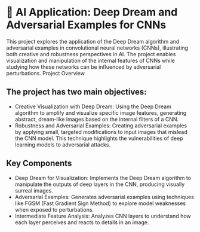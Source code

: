 # 🌌 AI Application: Deep Dream and Adversarial Examples for CNNs

This project explores the application of the Deep Dream algorithm and adversarial examples in convolutional neural networks (CNNs), illustrating both creative and robustness perspectives in AI. The project enables visualization and manipulation of the internal features of CNNs while studying how these networks can be influenced by adversarial perturbations.
Project Overview

## The project has two main objectives:

- Creative Visualization with Deep Dream: Using the Deep Dream algorithm to amplify and visualize specific image features, generating abstract, dream-like images based on the internal filters of a CNN.
- Robustness and Adversarial Examples: Creating adversarial examples by applying small, targeted modifications to input images that mislead the CNN model. This technique highlights the vulnerabilities of deep learning models to adversarial attacks.

## Key Components

- Deep Dream for Visualization: Implements the Deep Dream algorithm to manipulate the outputs of deep layers in the CNN, producing visually surreal images.
- Adversarial Examples: Generates adversarial examples using techniques like FGSM (Fast Gradient Sign Method) to explore model weaknesses when exposed to perturbations.
- Intermediate Feature Analysis: Analyzes CNN layers to understand how each layer perceives and reacts to details in an image.
